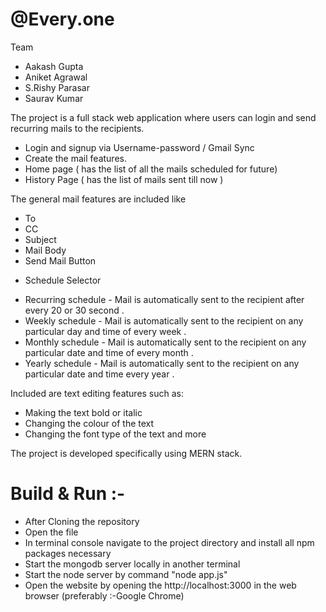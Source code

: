 # @Every.one
Team

- Aakash Gupta
- Aniket Agrawal
- S.Rishy Parasar
- Saurav Kumar

The project is a full stack web application where users can login and send recurring mails to the recipients. 

- Login and signup via Username-password / Gmail Sync 
- Create the mail features. 
- Home page ( has the list of all the mails scheduled for future) 
- History Page ( has the list of mails sent till now ) 

The general mail features are included like 
- To 
- CC 
- Subject 
- Mail Body 
- Send Mail Button 
+ Schedule Selector 
 - Recurring schedule - Mail is automatically sent to the recipient after every 20 or 30 second .
 - Weekly schedule - Mail is automatically sent to the recipient on any particular day and time of every week .
 - Monthly schedule - Mail is automatically sent to the recipient on any particular date and time of every month .
 - Yearly schedule - Mail is automatically sent to the recipient on any particular date and time every year .

Included are text editing features such as:
- Making the text bold or italic 
- Changing the colour of the text 
- Changing the font type of the text and more

The project is developed specifically using MERN stack.

# Build & Run :- 
- After Cloning the repository 
- Open the file 
- In terminal console navigate to the project directory and install all npm packages necessary
- Start the mongodb server locally in another terminal
- Start the node server by command "node app.js"
- Open the website by opening the http://localhost:3000 in the web browser (preferably :-Google Chrome)
